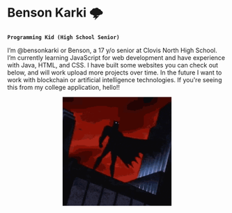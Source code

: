 # Benson Karki 🌩

**`Programming Kid (High School Senior)`**

I’m @bensonkarki or Benson, a 17 y/o senior at Clovis North High School. I’m currently learning JavaScript for web development and have experience with Java, HTML, and CSS. I have built some websites you can check out below, and will work upload more projects over time. In the future I want to work with blockchain or artificial intelligence technologies. If you're seeing this from my college application, hello!!

<p align="center">
  <img src="Gifs/batman.gif" alt="animated" width="250"/>
</p>


<!---
bensonkarki/bensonkarki is a ✨ special ✨ repository because its `README.md` (this file) appears on your GitHub profile.
You can click the Preview link to take a look at your changes.
--->
